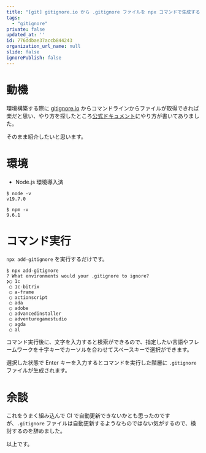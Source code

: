 ```yaml
---
title: "[git] gitignore.io から .gitignore ファイルを npx コマンドで生成する方法"
tags:
  - "gitignore"
private: false
updated_at: ''
id: 776ddbae37accb844243
organization_url_name: null
slide: false
ignorePublish: false
---
```


# 動機

環境構築する際に [gitignore.io](https://www.toptal.com/developers/gitignore/) からコマンドラインからファイルが取得できれば楽だと思い、やり方を探したところ[公式ドキュメント](https://docs.gitignore.io/install/client-applications#node-tejas-kumar)にやり方が書いてありました。

そのまま紹介したいと思います。

# 環境

- Node.js 環境導入済

```shell
$ node -v
v19.7.0
```

```shell
$ npm -v
9.6.1
```

# コマンド実行

`npx add-gitignore` を実行するだけです。

```shell
$ npx add-gitignore
? What environments would your .gitignore to ignore?
❯◯ 1c
 ◯ 1c-bitrix
 ◯ a-frame
 ◯ actionscript
 ◯ ada
 ◯ adobe
 ◯ advancedinstaller
 ◯ adventuregamestudio
 ◯ agda
 ◯ al
```

コマンド実行後に、文字を入力すると検索ができるので、指定したい言語やフレームワークを十字キーでカーソルを合わせてスペースキーで選択ができます。

選択した状態で Enter キーを入力するとコマンドを実行した階層に `.gitignore` ファイルが生成されます。

# 余談

これをうまく組み込んで CI で自動更新できないかとも思ったのですが、`.gitignore` ファイルは自動更新するようなものではない気がするので、検討するのを辞めました。

以上です。
